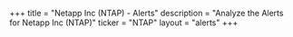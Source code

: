 +++
title = "Netapp Inc (NTAP) - Alerts"
description = "Analyze the Alerts for Netapp Inc (NTAP)"
ticker = "NTAP"
layout = "alerts"
+++


